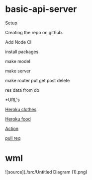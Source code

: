 # basic-api-server
Setup

Creating the repo on github.

Add Node CI

install packages

make model 

make server

make router put get post delete

res data from db

*URL's

[Heroku clothes](https://ayoub-basic-api-server.herokuapp.com/clothes)

[Heroku food](https://ayoub-basic-api-server.herokuapp.com/food)

[Action](https://github.com/ayoubkandah/basic-api-server/actions)

[pull req](https://github.com/ayoubkandah/basic-api-server/pulls?q=is%3Apr+is%3Aclosed)

# wml

![source](./src/Untitled Diagram (1).png)

